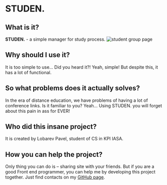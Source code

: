 # STUDEN.

## What is it?

**STUDEN.** - a simple manager for study process.
![student group page](https://drive.google.com/uc?export=view&id=1W3KEYMxh39zWGPHc2sO0bv7SiPno3k32)

## Why should I use it?

It is too simple to use… Did you heard it?! Yeah, simple! But
despite this, it has a lot of functional.

## So what problems does it actually solves?

In the era of distance education, we have problems of having a
lot of conference links. Is it familiar to you? Yeah… Using
STUDEN. you will forget about this pain in ass for EVER!

## Who did this insane project?

It is created by Lobarev Pavel, student of CS in KPI IASA.

## How you can help the project?

Only thing you can do is – sharing site with your friends. But
if you are a good Front end programmer, you can help me by
developing this project together. Just find contacts on my
[GitHub page](https://github.com/OZIOisgood).
